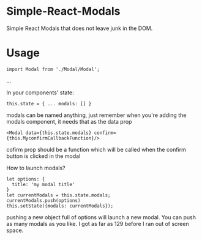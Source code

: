 # Simple-React-Modals
Simple React Modals that does not leave junk in the DOM.

# Usage

`import Modal from './Modal/Modal';`

...

In your components' state: 

`this.state = {
  ...
  modals: []
}`

modals can be named anything, just remember when you're adding the modals component, it needs that as the data prop

`<Modal data={this.state.modals} confirm={this.MyconfirmCallbackFunction}/>`

cofirm prop should be a function which will be called when the confirm button is clicked in the modal 

How to launch modals?

```
let options: {
  title: 'my modal title'
}
let currentModals = this.state.modals; 
currentModals.push(options)
this.setState({modals: currentModals});
```

pushing a new object full of options will launch a new modal. You can push as many modals as you like. I got as far as 129 before I ran out of screen space. 
